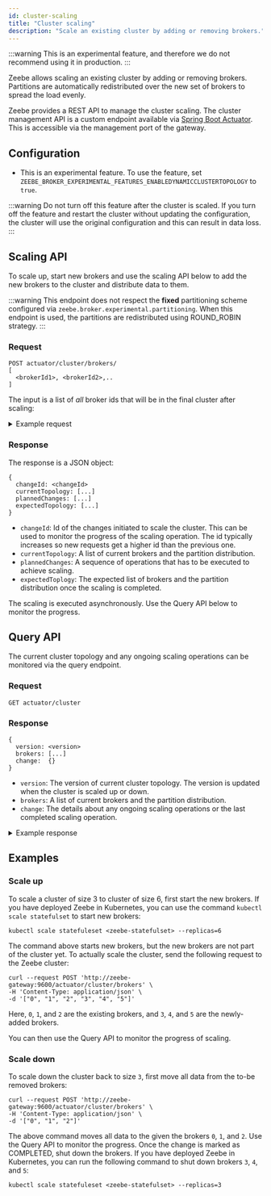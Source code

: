 ```yaml
---
id: cluster-scaling
title: "Cluster scaling"
description: "Scale an existing cluster by adding or removing brokers."
---
```


:::warning
This is an experimental feature, and therefore we do not recommend using it in production.
:::

Zeebe allows scaling an existing cluster by adding or removing brokers. Partitions are automatically redistributed over the new set of brokers to spread the load evenly.

Zeebe provides a REST API to manage the cluster scaling. The cluster management API is a custom endpoint available via [Spring Boot Actuator](https://docs.spring.io/spring-boot/docs/3.1.x/reference/htmlsingle/#actuator.endpoints). This is accessible via the management port of the gateway.

## Configuration

- This is an experimental feature. To use the feature, set `ZEEBE_BROKER_EXPERIMENTAL_FEATURES_ENABLEDYNAMICCLUSTERTOPOLOGY` to `true`.

:::warning
Do not turn off this feature after the cluster is scaled. If you turn off the feature and restart the cluster without updating the configuration, the cluster will use the original configuration and this can result in data loss.
:::

## Scaling API

To scale up, start new brokers and use the scaling API below to add the new brokers to the cluster and distribute data to them.

:::warning
This endpoint does not respect the **fixed** partitioning scheme configured via `zeebe.broker.experimental.partitioning`. When this endpoint is used, the partitions are redistributed using ROUND_ROBIN strategy.
:::

### Request

```
POST actuator/cluster/brokers/
[
  <brokerId1>, <brokerId2>,..
]
```

The input is a list of _all_ broker ids that will be in the final cluster after scaling:

<details>
  <summary>Example request</summary>

```
curl --request POST 'http://localhost:9600/actuator/cluster/brokers' \
-H 'Content-Type: application/json' \
-d '["0", "1", "2", "3"]'
```

</details>

### Response

The response is a JSON object:

```
{
  changeId: <changeId>
  currentTopology: [...]
  plannedChanges: [...]
  expectedTopology: [...]
}
```

- `changeId`: Id of the changes initiated to scale the cluster. This can be used to monitor the progress of the scaling operation. The id typically increases so new requests get a higher id than the previous one.
- `currentTopology`: A list of current brokers and the partition distribution.
- `plannedChanges`: A sequence of operations that has to be executed to achieve scaling.
- `expectedToplogy`: The expected list of brokers and the partition distribution once the scaling is completed.

The scaling is executed asynchronously. Use the Query API below to monitor the progress.

## Query API

The current cluster topology and any ongoing scaling operations can be monitored via the query endpoint.

### Request

```
GET actuator/cluster
```

### Response

```
{
  version: <version>
  brokers: [...]
  change:  {}
}
```

- `version`: The version of current cluster topology. The version is updated when the cluster is scaled up or down.
- `brokers`: A list of current brokers and the partition distribution.
- `change`: The details about any ongoing scaling operations or the last completed scaling operation.

<details>
  <summary>Example response</summary>

```
{
  "version": 2,
  "brokers": [
    {
      "id": 1,
      "state": "ACTIVE",
      "version": 4,
      "lastUpdatedAt": "2023-11-03T16:57:16.479167471Z",
      "partitions": [
        {
          "id": 1,
          "state": "ACTIVE",
          "priority": 2
        },
        ...
      ]
    },
    ...
  ],
  "change": {
    "id": 2,
    "status": "IN_PROGRESS",
    "completed": [
         {
        "operation": "BROKER_ADD",
        "brokerId": 4,
        "completedAt": "2023-11-03T16:53:09Z"
      },
      {
        "operation": "PARTITION_JOIN",
        "brokerId": 4,
        "partitionId": 5,
        "priority": 3,
        "completedAt": "2023-11-03T16:53:41Z"
      },
      ...
    ],
    "pending": [
      {
        "operation": "PARTITION_JOIN",
        "brokerId": 3,
        "partitionId": 3,
        "priority": 2
      },
      ...
    ]
  }
}

```

</details>

## Examples

### Scale up

To scale a cluster of size 3 to cluster of size 6, first start the new brokers. If you have deployed Zeebe in Kubernetes, you can use the command `kubectl scale statefulset` to start new brokers:

```
kubectl scale statefuleset <zeebe-statefulset> --replicas=6
```

The command above starts new brokers, but the new brokers are not part of the cluster yet. To actually scale the cluster, send the following request to the Zeebe cluster:

```
curl --request POST 'http://zeebe-gateway:9600/actuator/cluster/brokers' \
-H 'Content-Type: application/json' \
-d '["0", "1", "2", "3", "4", "5"]'
```

Here, `0`, `1`, and `2` are the existing brokers, and `3`, `4`, and `5` are the newly-added brokers.

You can then use the Query API to monitor the progress of scaling.

### Scale down

To scale down the cluster back to size `3`, first move all data from the to-be removed brokers:

```
curl --request POST 'http://zeebe-gateway:9600/actuator/cluster/brokers' \
-H 'Content-Type: application/json' \
-d '["0", "1", "2"]'
```

The above command moves all data to the given the brokers `0`, `1`, and `2`. Use the Query API to monitor the progress. Once the change is marked as COMPLETED, shut down the brokers. If you have deployed Zeebe in Kubernetes, you can run the following command to shut down brokers `3`, `4`, and `5`:

```
kubectl scale statefuleset <zeebe-statefulset> --replicas=3
```
